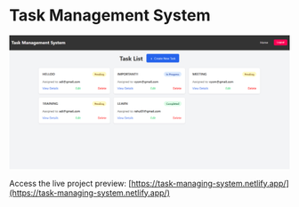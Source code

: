 # Task Management System

![Project Preview](./preview/tms.png)


Access the live project preview: [https://task-managing-system.netlify.app/](https://task-managing-system.netlify.app/)
